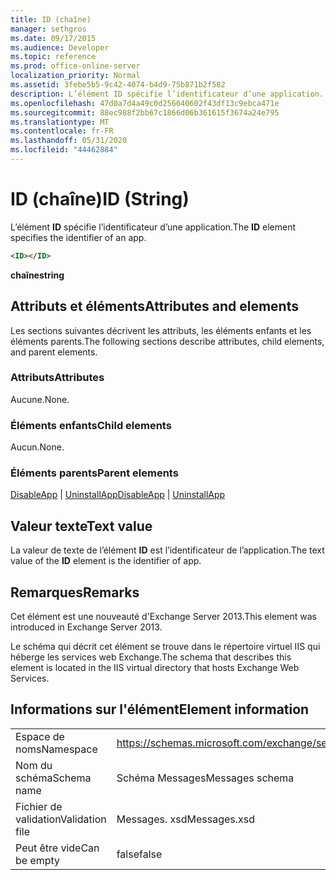 ```yaml
---
title: ID (chaîne)
manager: sethgros
ms.date: 09/17/2015
ms.audience: Developer
ms.topic: reference
ms.prod: office-online-server
localization_priority: Normal
ms.assetid: 3febe5b5-9c42-4074-b4d9-75b871b2f582
description: L’élément ID spécifie l’identificateur d’une application.
ms.openlocfilehash: 47d0a7d4a49c0d256640602f43df13c9ebca471e
ms.sourcegitcommit: 88ec988f2bb67c1866d06b361615f3674a24e795
ms.translationtype: MT
ms.contentlocale: fr-FR
ms.lasthandoff: 05/31/2020
ms.locfileid: "44462884"
---
```

# <a name="id-string"></a><span data-ttu-id="0a68b-103">ID (chaîne)</span><span class="sxs-lookup"><span data-stu-id="0a68b-103">ID (String)</span></span>

<span data-ttu-id="0a68b-104">L’élément **ID** spécifie l’identificateur d’une application.</span><span class="sxs-lookup"><span data-stu-id="0a68b-104">The **ID** element specifies the identifier of an app.</span></span> 
  
```XML
<ID></ID>
```

 <span data-ttu-id="0a68b-105">**chaîne**</span><span class="sxs-lookup"><span data-stu-id="0a68b-105">**string**</span></span>
## <a name="attributes-and-elements"></a><span data-ttu-id="0a68b-106">Attributs et éléments</span><span class="sxs-lookup"><span data-stu-id="0a68b-106">Attributes and elements</span></span>

<span data-ttu-id="0a68b-107">Les sections suivantes décrivent les attributs, les éléments enfants et les éléments parents.</span><span class="sxs-lookup"><span data-stu-id="0a68b-107">The following sections describe attributes, child elements, and parent elements.</span></span>
  
### <a name="attributes"></a><span data-ttu-id="0a68b-108">Attributs</span><span class="sxs-lookup"><span data-stu-id="0a68b-108">Attributes</span></span>

<span data-ttu-id="0a68b-109">Aucune.</span><span class="sxs-lookup"><span data-stu-id="0a68b-109">None.</span></span>
  
### <a name="child-elements"></a><span data-ttu-id="0a68b-110">Éléments enfants</span><span class="sxs-lookup"><span data-stu-id="0a68b-110">Child elements</span></span>

<span data-ttu-id="0a68b-111">Aucun.</span><span class="sxs-lookup"><span data-stu-id="0a68b-111">None.</span></span>
  
### <a name="parent-elements"></a><span data-ttu-id="0a68b-112">Éléments parents</span><span class="sxs-lookup"><span data-stu-id="0a68b-112">Parent elements</span></span>

<span data-ttu-id="0a68b-113">[DisableApp](disableapp.md)  |  [UninstallApp](uninstallapp.md)</span><span class="sxs-lookup"><span data-stu-id="0a68b-113">[DisableApp](disableapp.md) | [UninstallApp](uninstallapp.md)</span></span>
  
## <a name="text-value"></a><span data-ttu-id="0a68b-114">Valeur texte</span><span class="sxs-lookup"><span data-stu-id="0a68b-114">Text value</span></span>

<span data-ttu-id="0a68b-115">La valeur de texte de l’élément **ID** est l’identificateur de l’application.</span><span class="sxs-lookup"><span data-stu-id="0a68b-115">The text value of the **ID** element is the identifier of app.</span></span> 
  
## <a name="remarks"></a><span data-ttu-id="0a68b-116">Remarques</span><span class="sxs-lookup"><span data-stu-id="0a68b-116">Remarks</span></span>

<span data-ttu-id="0a68b-117">Cet élément est une nouveauté d'Exchange Server 2013.</span><span class="sxs-lookup"><span data-stu-id="0a68b-117">This element was introduced in Exchange Server 2013.</span></span>
  
<span data-ttu-id="0a68b-118">Le schéma qui décrit cet élément se trouve dans le répertoire virtuel IIS qui héberge les services web Exchange.</span><span class="sxs-lookup"><span data-stu-id="0a68b-118">The schema that describes this element is located in the IIS virtual directory that hosts Exchange Web Services.</span></span>
  
## <a name="element-information"></a><span data-ttu-id="0a68b-119">Informations sur l'élément</span><span class="sxs-lookup"><span data-stu-id="0a68b-119">Element information</span></span>

|||
|:-----|:-----|
|<span data-ttu-id="0a68b-120">Espace de noms</span><span class="sxs-lookup"><span data-stu-id="0a68b-120">Namespace</span></span>  <br/> |https://schemas.microsoft.com/exchange/services/2006/messages  <br/> |
|<span data-ttu-id="0a68b-121">Nom du schéma</span><span class="sxs-lookup"><span data-stu-id="0a68b-121">Schema name</span></span>  <br/> |<span data-ttu-id="0a68b-122">Schéma Messages</span><span class="sxs-lookup"><span data-stu-id="0a68b-122">Messages schema</span></span>  <br/> |
|<span data-ttu-id="0a68b-123">Fichier de validation</span><span class="sxs-lookup"><span data-stu-id="0a68b-123">Validation file</span></span>  <br/> |<span data-ttu-id="0a68b-124">Messages. xsd</span><span class="sxs-lookup"><span data-stu-id="0a68b-124">Messages.xsd</span></span>  <br/> |
|<span data-ttu-id="0a68b-125">Peut être vide</span><span class="sxs-lookup"><span data-stu-id="0a68b-125">Can be empty</span></span>  <br/> |<span data-ttu-id="0a68b-126">false</span><span class="sxs-lookup"><span data-stu-id="0a68b-126">false</span></span>  <br/> |
   

